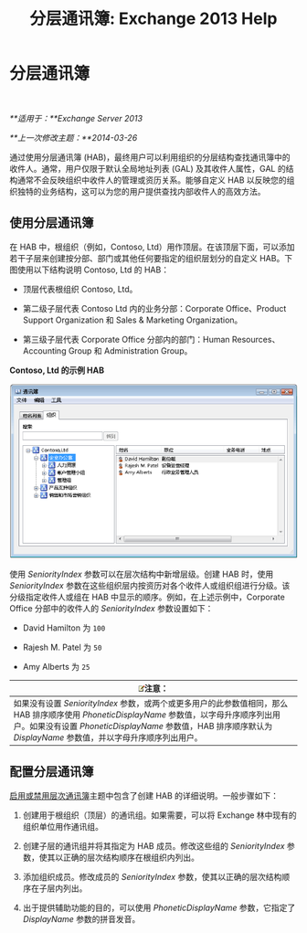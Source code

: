 ﻿---
title: '分层通讯簿: Exchange 2013 Help'
TOCTitle: 分层通讯簿
ms:assetid: a1d277a0-5437-40af-aade-e4730a0d1308
ms:mtpsurl: https://technet.microsoft.com/zh-cn/library/Ff629379(v=EXCHG.150)
ms:contentKeyID: 50491242
ms.date: 01/11/2018
mtps_version: v=EXCHG.150
ms.translationtype: HT
---

# 分层通讯簿

 

_**适用于：**Exchange Server 2013_

_**上一次修改主题：**2014-03-26_

通过使用分层通讯簿 (HAB)，最终用户可以利用组织的分层结构查找通讯簿中的收件人。通常，用户仅限于默认全局地址列表 (GAL) 及其收件人属性，GAL 的结构通常不会反映组织中收件人的管理或资历关系。能够自定义 HAB 以反映您的组织独特的业务结构，这可以为您的用户提供查找内部收件人的高效方法。

## 使用分层通讯簿

在 HAB 中，根组织（例如，Contoso, Ltd）用作顶层。在该顶层下面，可以添加若干子层来创建按分部、部门或其他任何要指定的组织层划分的自定义 HAB。下图使用以下结构说明 Contoso, Ltd 的 HAB：

  - 顶层代表根组织 Contoso, Ltd。

  - 第二级子层代表 Contoso Ltd 内的业务分部：Corporate Office、Product Support Organization 和 Sales & Marketing Organization。

  - 第三级子层代表 Corporate Office 分部内的部门：Human Resources、Accounting Group 和 Administration Group。

**Contoso, Ltd 的示例 HAB**

![分层通讯簿对话框](images/Ff629379.d8cc782f-61cd-44c4-9c74-432ebea0c3db(EXCHG.150).gif "分层通讯簿对话框")

使用 *SeniorityIndex* 参数可以在层次结构中新增层级。创建 HAB 时，使用 *SeniorityIndex* 参数在这些组织层内按资历对各个收件人或组织组进行分级。该分级指定收件人或组在 HAB 中显示的顺序。例如，在上述示例中，Corporate Office 分部中的收件人的 *SeniorityIndex* 参数设置如下：

  - David Hamilton 为 `100`

  - Rajesh M. Patel 为 `50`

  - Amy Alberts 为 `25`

<table>
<thead>
<tr class="header">
<th><img src="images/Bb124558.note(EXCHG.150).gif" title="注意" alt="注意" />注意：</th>
</tr>
</thead>
<tbody>
<tr class="odd">
<td>如果没有设置 <em>SeniorityIndex</em> 参数，或两个或更多用户的此参数值相同，那么 HAB 排序顺序使用 <em>PhoneticDisplayName</em> 参数值，以字母升序顺序列出用户。如果没有设置 <em>PhoneticDisplayName</em> 参数值，HAB 排序顺序默认为 <em>DisplayName</em> 参数值，并以字母升序顺序列出用户。</td>
</tr>
</tbody>
</table>


## 配置分层通讯簿

[启用或禁用层次通讯簿](enable-or-disable-hierarchical-address-books-exchange-2013-help.md)主题中包含了创建 HAB 的详细说明。一般步骤如下：

1.  创建用于根组织（顶层）的通讯组。如果需要，可以将 Exchange 林中现有的组织单位用作通讯组。

2.  创建子层的通讯组并将其指定为 HAB 成员。修改这些组的 *SeniorityIndex* 参数，使其以正确的层次结构顺序在根组织内列出。

3.  添加组织成员。修改成员的 *SeniorityIndex* 参数，使其以正确的层次结构顺序在子层内列出。

4.  出于提供辅助功能的目的，可以使用 *PhoneticDisplayName* 参数，它指定了 *DisplayName* 参数的拼音发音。

